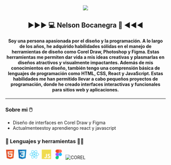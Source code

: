 <div id="header" align="center" >
    <img width="200" src="https://media.giphy.com/media/v1.Y2lkPTc5MGI3NjExYzgzYjA3OWIzZTc5YjliYzk3MDI0MzE3Yjk0YzU4MzA2YmJkODMwNyZlcD12MV9pbnRlcm5hbF9naWZzX2dpZklkJmN0PWc/c99Uz9aV6RMrYLlg3U/giphy-downsized-large.gif" />
    <h2 align="center">▶▶▶   💻 Nelson Bocanegra 🔋   ◀◀◀</h2>
    <h4 align="center">Soy una persona apasionada por el diseño y la programación. A lo largo de los años, he adquirido habilidades sólidas en el manejo de herramientas de diseño como Corel Draw, Photoshop y Figma. Estas herramientas me permiten dar vida a mis ideas creativas y plasmarlas en diseños atractivos y visualmente impactantes.
            Además de mis conocimientos en diseño, también tengo una comprensión básica de lenguajes de programación como HTML, CSS, React y JavaScript. Estas habilidades me han permitido llevar a cabo pequeños proyectos de programación, donde he creado interfaces interactivas y funcionales para sitios web y aplicaciones.</h4>
</div>

---
### Sobre mi 🖱️
- Diseño de interfaces en Corel Draw y Figma
- Actualmenteestoy aprendiengo react y javascript

<div align="left">
    <h3> 💪 Lenguajes y herramientas 👨‍💻  </h3>
    <div>
        <img src="https://github.com/devicons/devicon/blob/master/icons/html5/html5-original.svg"  title="HTML5" alt="HTML" width="30" height="30" />&nbsp;
        <img src="https://github.com/devicons/devicon/blob/master/icons/css3/css3-original.svg"  title="CSS3" alt="CSS" width="30" height="30" />&nbsp;
        <img src="https://github.com/devicons/devicon/blob/master/icons/react/react-original.svg"  title="REACT" alt="REACT" width="30" height="30" />&nbsp;
        <img src="https://github.com/devicons/devicon/blob/master/icons/javascript/javascript-plain.svg"  title="JS" alt="JS" width="30" height="30" />&nbsp;
        <img src="https://github.com/devicons/devicon/blob/master/icons/figma/figma-original.svg"  title="FIGMA" alt="FIGMA" width="30" height="30" />&nbsp;
        <img src="https://curso-coreldraw.com.es/wp-content/uploads/2021/04/logo-coreldraw-green-180.png"  title="COREL" alt="COREL" width="30" height="30" />&nbsp;
    </div>
</div>

